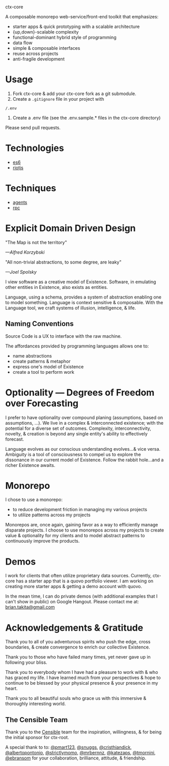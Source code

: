 ctx-core

A composable monorepo web-service/front-end toolkit that emphasizes:

* starter apps & quick prototyping with a scalable architecture
* {up,down}-scalable complexity
* functional-dominant hybrid style of programming
* data flow
* simple & composable interfaces
* reuse across projects
* anti-fragile development

# Usage

1. Fork ctx-core & add your ctx-core fork as a git submodule.
1. Create a `.gitignore` file in your project with
```
/.env
```
1. Create a .env file (see the .env.sample.* files in the ctx-core directory)

Please send pull requests.

# Technologies

* [es6](https://github.com/lukehoban/es6features)
* [riotjs](http://riotjs.com/)

# Techniques

* [agents](http://c2.com/cgi/wiki?ActorVsAgent)
* [rpc](https://www.wikiwand.com/en/Remote_procedure_call)

# Explicit Domain Driven Design

"The Map is not the territory"

<em>&mdash;Alfred Korzybski</em>

"All non-trivial abstractions, to some degree, are leaky"

<em>&mdash;Joel Spolsky</em>

I view software as a creative model of Existence. Software, in emulating other entities in Existence, also exists as entities.

Language, using a schema, provides a system of abstraction enabling one to model something.
Language is context sensitive & composable. With the Language tool, we craft systems of illusion, intelligence, & life.

## Naming Conventions

Source Code is a UX to interface with the raw machine.

The affordances provided by programming languages allows one to:

* name abstractions
* create patterns & metaphor
* express one's model of Existence
* create a tool to perform work

# Optionality &mdash; Degrees of Freedom over Forecasting

I prefer to have optionality over compound planing (assumptions, based on assumptions, &hellip;).
We live in a complex & interconnected existence; with the potential for a diverse set of outcomes.
Complexity, interconnectivity, novelty, & creation is beyond any single entity's ability to effectively forecast.

Language evolves as our conscious understanding evolves&hellip;& vice versa.
Ambiguity is a tool of consciousness to compel us to explore the dissonance in our current model of Existence.
Follow the rabbit hole&hellip;and a richer Existence awaits.

# Monorepo

I chose to use a monorepo:

* to reduce development friction in managing my various projects
* to utilize patterns across my projects

Monorepos are, once again, gaining favor as a way to efficiently manage disparate projects.
I choose to use monorepos across my projects to create value & optionality for my clients and to model abstract patterns to continuously improve the products.

# Demos

I work for clients that often utilize proprietary data sources. Currently, ctx-core has a starter app that is a quovo portfolio viewer.
I am working on creating more starter apps & getting a demo account with quovo.

In the mean time, I can do private demos (with additional examples that I can't show in public) on Google Hangout. Please contact me at: <a href="mailto:brian.takita+ctx-core@gmail.com?subject=ctx-core">brian.takita@gmail.com</a>

# Acknowledgements & Gratitude

Thank you to all of you adventurous spirits who push the edge, cross boundaries, & create convergence to enrich our collective Existence.

Thank you to those who have failed many times, yet never gave up in following your bliss.

Thank you to everybody whom I have had a pleasure to work with & who has graced my life.
I have learned much from your perspectives & hope to continue to be blessed by your physical presence & your presence in my heart.

Thank you to all beautiful souls who grace us with this immersive & thoroughly interesting world.

## The Censible Team

Thank you to the [Censible](http://censible.co) team for the inspiration, willingness, & for being the initial sponsor for ctx-root.

A special thank to to:
[@pmart123](https://github.com/pmart123),
[@snuggs](https://github.com/snuggs),
[@cristhiandick](https://github.com/cristhiandick),
[@albertopontonio](https://github.com/albertopontonio),
[@strictlymomo](https://github.com/strictlymomo),
[@mrbernnz](https://github.com/mrbernnz),
[@katezaps](https://github.com/katezaps),
[@tmornini](https://github.com/tmornini),
[@ebransom](https://github.com/ebransom)
for your collaboration, brilliance, attitude, & friendship.